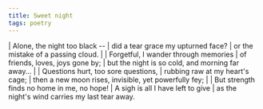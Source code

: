 ```yaml
---
title: Sweet night
tags: poetry
---
```


| Alone, the night too black --
| did a tear grace my upturned face?
| or the mistake of a passing cloud.
|
| Forgetful, I wander through memories
| of friends, loves, joys gone by;
| but the night is so cold, and morning far away...
|
| Questions hurt, too sore questions,
| rubbing raw at my heart's cage;
| then a new moon rises, invisible, yet powerfully fey;
|
| But strength finds no home in me, no hope!
| A sigh is all I have left to give
| as the night's wind carries my last tear away.

